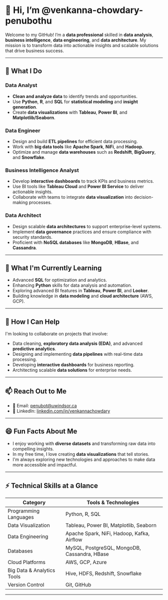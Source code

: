 # 👋 Hi, I’m @venkanna-chowdary-penubothu  

Welcome to my GitHub! I’m a **data professional** skilled in **data analysis**, **business intelligence**, **data engineering**, and **data architecture**. My mission is to transform data into actionable insights and scalable solutions that drive business success.  

---

## 👀 **What I Do**  

### **Data Analyst**  
- **Clean and analyze data** to identify trends and opportunities.  
- Use **Python**, **R**, and **SQL** for **statistical modeling** and **insight generation**.  
- Create **data visualizations** with **Tableau**, **Power BI**, and **Matplotlib/Seaborn**.  

### **Data Engineer**  
- Design and build **ETL pipelines** for efficient data processing.  
- Work with **big data tools** like **Apache Spark**, **NiFi**, and **Hadoop**.  
- Optimize and manage **data warehouses** such as **Redshift**, **BigQuery**, and **Snowflake**.  

### **Business Intelligence Analyst**  
- Develop **interactive dashboards** to track KPIs and business metrics.  
- Use BI tools like **Tableau Cloud** and **Power BI Service** to deliver actionable insights.  
- Collaborate with teams to integrate **data visualization** into decision-making processes.  

### **Data Architect**  
- Design scalable **data architectures** to support enterprise-level systems.  
- Implement **data governance** practices and ensure compliance with security standards.  
- Proficient with **NoSQL databases** like **MongoDB**, **HBase**, and **Cassandra**.  

---

## 🌱 **What I'm Currently Learning**  
- Advanced **SQL** for optimization and analytics.  
- Enhancing **Python** skills for data analysis and automation.  
- Exploring advanced BI features in **Tableau**, **Power BI**, and **Looker**.  
- Building knowledge in **data modeling** and **cloud architecture** (AWS, GCP).  

---

## 💞️ **How I Can Help**  
I'm looking to collaborate on projects that involve:  
- Data cleaning, **exploratory data analysis (EDA)**, and advanced **predictive analytics**.  
- Designing and implementing **data pipelines** with real-time data processing.  
- Developing **interactive dashboards** for business reporting.  
- Architecting scalable **data solutions** for enterprise needs.  

---

## 📫 **Reach Out to Me**  
- 📧 Email: [penubot@uwindsor.ca](mailto:penubot@uwindsor.ca)  
- 💼 LinkedIn: [linkedin.com/in/venkannachowdary](https://www.linkedin.com/in/venkannachowdary/)  

---

## 😄 **Fun Facts About Me**  
- I enjoy working with **diverse datasets** and transforming raw data into compelling insights.  
- In my free time, I love creating **data visualizations** that tell stories.  
- I'm always exploring new technologies and approaches to make data more accessible and impactful.  

---

## ⚡ **Technical Skills at a Glance**  

| **Category**                | **Tools & Technologies**                                      |  
|-----------------------------|-------------------------------------------------------------|  
| Programming Languages       | Python, R, SQL                                             |  
| Data Visualization          | Tableau, Power BI, Matplotlib, Seaborn                     |  
| Data Engineering            | Apache Spark, NiFi, Hadoop, Kafka, Airflow                 |  
| Databases                   | MySQL, PostgreSQL, MongoDB, Cassandra, HBase               |  
| Cloud Platforms             | AWS, GCP, Azure                                            |  
| Big Data & Analytics Tools  | Hive, HDFS, Redshift, Snowflake                            |  
| Version Control             | Git, GitHub                                                |  

---
